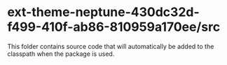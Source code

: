 # ext-theme-neptune-430dc32d-f499-410f-ab86-810959a170ee/src

This folder contains source code that will automatically be added to the classpath when
the package is used.
